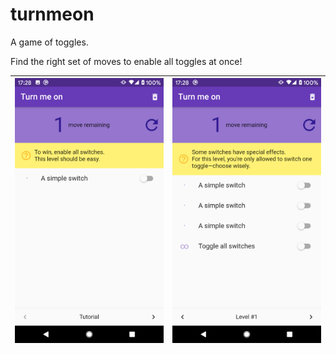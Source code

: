 # turnmeon

A game of toggles.

Find the right set of moves to enable all toggles at once!

|![Screenshot 1](https://raw.githubusercontent.com/Neamar/turn_me_on/master/android/fastlane/metadata/android/en-US/images/phoneScreenshots/1.png) | ![Screenshot 2](https://raw.githubusercontent.com/Neamar/turn_me_on/master/android/fastlane/metadata/android/en-US/images/phoneScreenshots/2.png) |
|:-------------------:|:------------------------:|